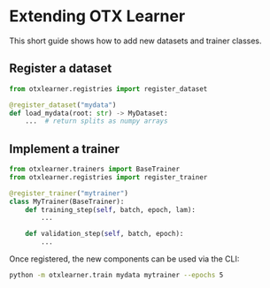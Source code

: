 # Extending OTX Learner

This short guide shows how to add new datasets and trainer classes.

## Register a dataset

```python
from otxlearner.registries import register_dataset

@register_dataset("mydata")
def load_mydata(root: str) -> MyDataset:
    ...  # return splits as numpy arrays
```

## Implement a trainer

```python
from otxlearner.trainers import BaseTrainer
from otxlearner.registries import register_trainer

@register_trainer("mytrainer")
class MyTrainer(BaseTrainer):
    def training_step(self, batch, epoch, lam):
        ...

    def validation_step(self, batch, epoch):
        ...
```

Once registered, the new components can be used via the CLI:

```bash
python -m otxlearner.train mydata mytrainer --epochs 5
```
